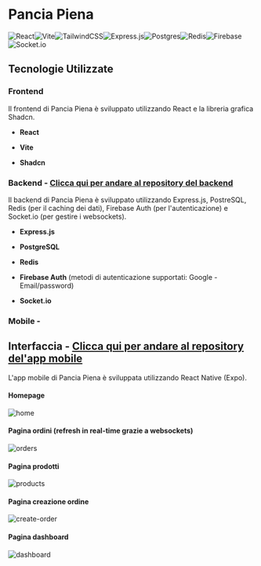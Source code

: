 # Pancia Piena

![React](https://img.shields.io/badge/react-%2320232a.svg?style=for-the-badge&logo=react&logoColor=%2361DAFB)![Vite](https://img.shields.io/badge/vite-%23646CFF.svg?style=for-the-badge&logo=vite&logoColor=white)![TailwindCSS](https://img.shields.io/badge/tailwindcss-%2338B2AC.svg?style=for-the-badge&logo=tailwind-css&logoColor=white)![Express.js](https://img.shields.io/badge/express.js-%23404d59.svg?style=for-the-badge&logo=express&logoColor=%2361DAFB)![Postgres](https://img.shields.io/badge/postgres-%23316192.svg?style=for-the-badge&logo=postgresql&logoColor=white)![Redis](https://img.shields.io/badge/redis-%23DD0031.svg?style=for-the-badge&logo=redis&logoColor=white)![Firebase](https://img.shields.io/badge/Firebase-039BE5?style=for-the-badge&logo=Firebase&logoColor=white)![Socket.io](https://img.shields.io/badge/Socket.io-black?style=for-the-badge&logo=socket.io&badgeColor=010101)

## Tecnologie Utilizzate

### Frontend

Il frontend di Pancia Piena è sviluppato utilizzando React e la libreria grafica Shadcn.

- **React**
  
- **Vite**

- **Shadcn**

### Backend - [Clicca qui per andare al repository del backend](https://github.com/peppemig/pancia-piena-be)

Il backend di Pancia Piena è sviluppato utilizzando Express.js, PostreSQL, Redis (per il caching dei dati), Firebase Auth (per l'autenticazione) e Socket.io (per gestire i websockets).

- **Express.js**

- **PostgreSQL**

- **Redis**

- **Firebase Auth** (metodi di autenticazione supportati: Google - Email/password)

- **Socket.io**

### Mobile - 

## Interfaccia - [Clicca qui per andare al repository del'app mobile](https://github.com/peppemig/pancia-piena-mobile)

L'app mobile di Pancia Piena è sviluppata utilizzando React Native (Expo).

#### Homepage
![home](https://github.com/peppemig/pancia-piena-fe/assets/120139042/7be43a7f-dec0-45e3-b936-a52ef6549e97)

#### Pagina ordini (refresh in real-time grazie a websockets)
![orders](https://github.com/peppemig/pancia-piena-fe/assets/120139042/f0dbc6ea-bd70-4f36-880e-63649a30f19d)

#### Pagina prodotti
![products](https://github.com/peppemig/pancia-piena-fe/assets/120139042/0533fb65-d806-4dcb-881a-57c7bf6605ac)

#### Pagina creazione ordine
![create-order](https://github.com/peppemig/pancia-piena-fe/assets/120139042/9d2378a3-acb9-4ca1-84a3-b03fab05117b)

#### Pagina dashboard
![dashboard](https://github.com/peppemig/pancia-piena-fe/assets/120139042/08d69060-7b93-4f3b-8362-8f89322e5537)
